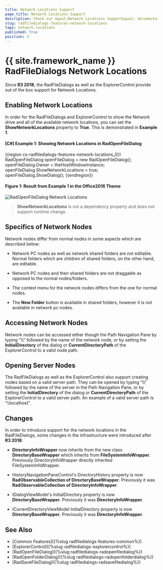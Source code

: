 ```yaml
---
title: Network Locations Support
page_title: Network Locations Support
description: Check our &quot;Network Locations Support&quot; documentation article for the RadFileDialogs {{ site.framework_name }} control.
slug: radfiledialogs-features-network-locations
tags: network,locations
published: True
position: 5
---
```


# {{ site.framework_name }} RadFileDialogs Network Locations

Since **R3 2018**, the RadFileDialogs as well as the ExplorerControl provide out of the box support for Network Locations.

## Enabling Network Locations

In order for the RadFileDialogs and ExplorerControl to show the Network drive and all of the available network locations, you can set the **ShowNetworkLocations** property to **True**. This is demonstrated in **Example 1**.

#### [C#] Example 1: Showing Network Locations in RadOpenFileDialog  
{{region cs-radfiledialogs-features-network-locations_0}} 
    RadOpenFileDialog openFileDialog = new RadOpenFileDialog(); 
    openFileDialog.Owner = theHostWindowInstance; 
    openFileDialog.ShowNetworkLocations = true;  
    openFileDialog.ShowDialog();
{{endregion}}

#### __Figure 1: Result from Example 1 in the Office2016 Theme__
![RadOpenFileDialog Network Locations](images/FileDialogs_NetworkLocations.png)

> **ShowNetworkLocations** is not a dependency property and does not support runtime change.

## Specifics of Network Nodes

Network nodes differ from normal nodes in some aspects which are described below:

* Network PC nodes as well as network shared folders are not editable. Normal folders which are children of shared folders, on the other hand, are editable.

* Network PC nodes and their shared folders are not draggable as opposed to the normal nodes/folders.

* The context menu for the network nodes differs from the one for normal nodes. 

* The **New Folder** button is available in shared folders, however it is not available in network pc nodes.

## Accessing Network Nodes 

Network nodes can be accessed either though the Path Navigation Pane by typing "\\\\" followed by the name of the network node, or by setting the **InitialDirectory** of the dialog or **CurrentDirectoryPath** of the ExplorerControl to a valid node path.  

## Opening Server Nodes

The RadFileDialogs as well as the ExplorerControl also support creating nodes based on a valid server path. They can be opened by typing "\\\\" followed by the name of the server in the Path Navigation Pane, or by setting the **InitialDirectory** of the dialog or **CurrentDirectoryPath** of the ExplorerControl to a valid server path. An example of a valid server path is "\\\\localhost".

## Changes
 
In order to introduce support for the network locations in the RadFileDialogs, some changes in the infrastructure were introduced after **R3 2018**:

* **DirectoryInfoWrapper** now inherits from the new class **DirectoryBaseWrapper** which inherits from **FileSystemInfoWrapper**. Previously DirectoryInfoWrapper directly inherited FileSystemInfoWrapper.

* HistoryNavigationPaneControl's DirectoryHistory property is now **RadObservableCollection of DirectoryBaseWrapper**. Previously it was **RadObservableCollection of DirectoryInfoWrapper**.

* IDialogViewModel's InitialDirectory property is now **DirectoryBaseWrapper**. Previously it was **DirectoryInfoWrapper**.

* ICurrentDirectoryViewModel InitialDirectory property is now **DirectoryBaseWrapper**. Previously it was **DirectoryInfoWrapper**.

## See Also

* [Common Features]({%slug radfiledialogs-features-common%})
* [ExplorerControl]({%slug radfiledialogs-explorercontrol%})
* [RadOpenFileDialog]({%slug radfiledialogs-radopenfiledialog%})
* [RadOpenFolderDialog]({%slug radfiledialogs-radopenfolderdialog%})
* [RadSaveFileDialog]({%slug radfiledialogs-radsavefiledialog%})
